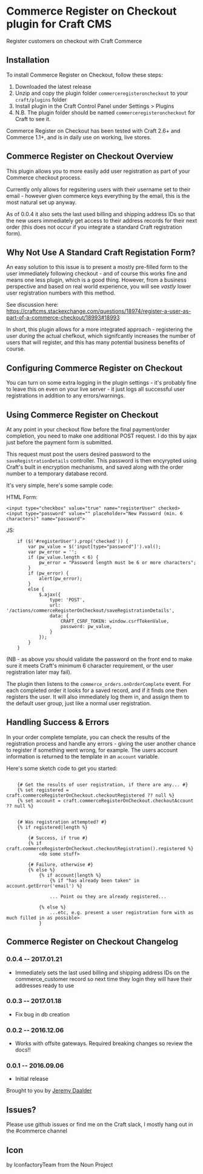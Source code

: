 # Commerce Register on Checkout plugin for Craft CMS

Register customers on checkout with Craft Commerce

## Installation

To install Commerce Register on Checkout, follow these steps:

1. Downloaded the latest release
2. Unzip and copy the plugin folder `commerceregisteroncheckout` to your `craft/plugins` folder
3. Install plugin in the Craft Control Panel under Settings > Plugins
4. N.B. The plugin folder should be named `commerceregisteroncheckout` for Craft to see it.  

Commerce Register on Checkout has been tested with Craft 2.6+ and Commerce 1.1+, and is in daily use on working, live stores.

## Commerce Register on Checkout Overview

This plugin allows you to more easily add user registration as part of your Commerce checkout process.  

Currently only allows for regsitering users with their username set to their email - however given commerce keys everything by the email, this is the most natural set up anyway.

As of 0.0.4 it also sets the last used billing and shipping address IDs so that the new users immediately get access to their address records for their next order (this does not occur if you integrate a standard Craft registration form).

## Why Not Use A Standard Craft Registation Form?

An easy solution to this issue is to present a mostly pre-filled form to the user immediately following checkout - and of course this works fine and means one less plugin, which is a good thing.  However, from a business perspective and based on real world experience, you will see *vastly* lower user registration numbers with this method.

See discussion here: https://craftcms.stackexchange.com/questions/18974/register-a-user-as-part-of-a-commerce-checkout/18993#18993

In short, this plugin  allows for a more integrated approach - registering the user _during_ the actual chefkout, which signifcantly increases the number of users that will register, and this has many potential business benefits of course.

## Configuring Commerce Register on Checkout

You can turn on some extra logging in the plugin settings - it's probably fine to leave this on even on your live server - it just logs all successful user registrations in addition to any errors/warnings.

## Using Commerce Register on Checkout

At any point in your checkout flow before the final payment/order completion, you need to make one additional POST request.  I do this by ajax just before the payment form is submitted.

This request must post the users desired password to the `saveRegistrationDetails` controller.  This password is then encyrypted using Craft's built in encryption mechanisms, and saved along with the order number to a temporary database record.

It's very simple, here's some sample code:

HTML Form:

    <input type="checkbox" value="true" name="registerUser" checked>
    <input type="password" value="" placeholder="New Password (min. 6 characters)" name="password">

JS:

        if ($('#registerUser').prop('checked')) {
            var pw_value = $('input[type="password"]').val();
            var pw_error = '';
            if (pw_value.length < 6) {
                pw_error = "Password length must be 6 or more characters";
            }
            if (pw_error) {
                alert(pw_error);
            }
            else {
                $.ajax({
                    type: 'POST',
                    url: '/actions/commerceRegisterOnCheckout/saveRegistrationDetails',
                    data: {
                        CRAFT_CSRF_TOKEN: window.csrfTokenValue,
                        password: pw_value,
                    }
                });
            }
        }

(NB - as above you should validate the password on the front end to make sure it meets Craft's minimum 6 character requirement, or the user registration later may fail).

The plugin then listens to the `commerce_orders.onOrderComplete` event.  For each completed order it looks for a saved record, and if it finds one then registers the user.  It will also immediately log them in, and assign  them to the default user group, just like a normal user registration.

## Handling Success & Errors

In your order complete template, you can check the results of the registration process and handle any errors - giving the user another chance to register if something went wrong, for example.  The users account information is returned to the template in an `account` variable.

Here's some sketch code to get you started:

```

    {# Get the results of user registration, if there are any... #}
    {% set registered = craft.commerceRegisterOnCheckout.checkoutRegistered ?? null %}
    {% set account = craft.commerceRegisterOnCheckout.checkoutAccount ?? null %}


    {# Was registration attempted? #}
    {% if registered|length %}

        {# Success, if true #}
        {% if craft.commerceRegisterOnCheckout.checkoutRegistration().registered %}
            <do some stuff>
        
        {# Failure, otherwise #}
        {% else %}
            {% if account|length %}
                {% if "has already been taken" in account.getError('email') %}

                ... Point ou they are already registered...
                
            {% else %}
                ...etc, e.g. present a user registration form with as much filled in as possible>
            }
```


## Commerce Register on Checkout Changelog

### 0.0.4 -- 2017.01.21

* Immediately sets the last used billing and shipping address IDs on the commerce_customer record so next time they login they will have their addresses ready to use

### 0.0.3 -- 2017.01.18

* Fix bug in db creation

### 0.0.2 -- 2016.12.06

* Works with offsite gateways.  Required breaking changes so review the docs!!

### 0.0.1 -- 2016.09.06

* Initial release

Brought to you by [Jeremy Daalder](https://github.com/bossanova808)

## Issues?

Please use github issues or find me on the Craft slack, I mostly hang out in the #commerce channel

## Icon

by IconfactoryTeam from the Noun Project
